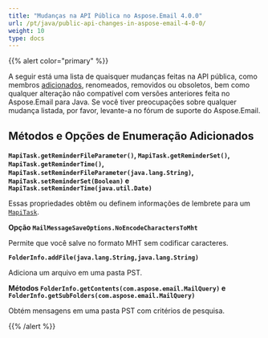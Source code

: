 ```yaml
---
title: "Mudanças na API Pública no Aspose.Email 4.0.0"
url: /pt/java/public-api-changes-in-aspose-email-4-0-0/
weight: 10
type: docs
---
```


{{% alert color="primary" %}} 

A seguir está uma lista de quaisquer mudanças feitas na API pública, como membros [adicionados](/email/java/public-api-changes-in-aspose-email-4-0-0/), renomeados, removidos ou obsoletos, bem como qualquer alteração não compatível com versões anteriores feita no Aspose.Email para Java. Se você tiver preocupações sobre qualquer mudança listada, por favor, levante-a no fórum de suporte do Aspose.Email.

## **Métodos e Opções de Enumeração Adicionados**
**`MapiTask.getReminderFileParameter()`, `MapiTask.getReminderSet()`, `MapiTask.getReminderTime()`, `MapiTask.setReminderFileParameter(java.lang.String)`, `MapiTask.setReminderSet(Boolean)` e `MapiTask.setReminderTime(java.util.Date)`**

Essas propriedades obtêm ou definem informações de lembrete para um [`MapiTask`](https://apireference.aspose.com/email/java/com.aspose.email.class-use/mapitask).

**Opção `MailMessageSaveOptions.NoEncodeCharactersToMht`**

Permite que você salve no formato MHT sem codificar caracteres.

**`FolderInfo.addFile(java.lang.String,java.lang.String)`**

Adiciona um arquivo em uma pasta PST.

**Métodos `FolderInfo.getContents(com.aspose.email.MailQuery)` e `FolderInfo.getSubFolders(com.aspose.email.MailQuery)`**

Obtém mensagens em uma pasta PST com critérios de pesquisa.

{{% /alert %}}